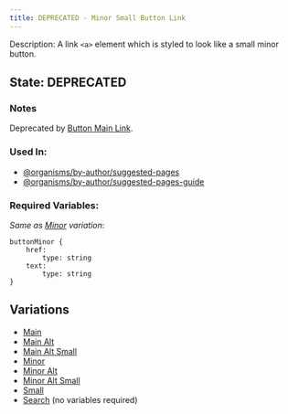```yaml
---
title: DEPRECATED - Minor Small Button Link
---
```

Description: A link `<a>` element which is styled to look like a small minor button.

## State: DEPRECATED
### Notes
Deprecated by [Button Main Link](/?p=atoms-button-link).
### Used In:
- [@organisms/by-author/suggested-pages](/?p=organisms-suggested-pages)
- [@organisms/by-author/suggested-pages-guide](/?p=organisms-suggested-pages-guide)

### Required Variables:
_Same as [Minor](/?p=atoms-button-link2) variation_:
~~~
buttonMinor {
    href:
        type: string
    text: 
        type: string
}
~~~
## Variations
* [Main](/?p=atoms-button-link)
* [Main Alt](/?p=atoms-button-link-alt)
* [Main Alt Small](/?p=atoms-button-link-alt-sm)
* [Minor](/?p=atoms-button-link2)
* [Minor Alt](/?p=atoms-button-link2-alt)
* [Minor Alt Small](/?p=atoms-button-link2-alt-sm)
* [Small](/?p=atoms-button-link-sm)
* [Search](/?p=atoms-button-search) (no variables required)
